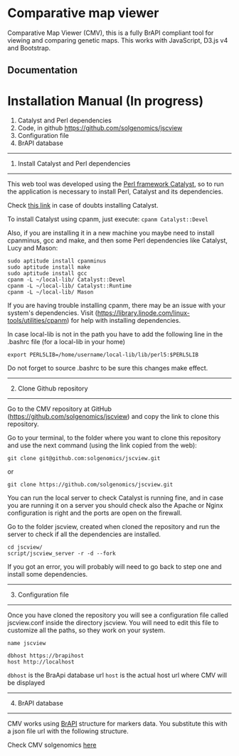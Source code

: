 # Comparative map viewer 

Comparative Map Viewer (CMV), this is a fully BrAPI compliant tool for viewing and comparing genetic maps. This works with JavaScript, D3.js v4 and Bootstrap. 


## Documentation

Installation Manual (In progress)
===================

1. Catalyst and Perl dependencies
2. Code, in github https://github.com/solgenomics/jscview
3. Configuration file
4. BrAPI database

--------------------------------------------

1. Install Catalyst and Perl dependencies
--------------------------------------------

This web tool was developed using the <a href="http://www.catalystframework.org">Perl framework Catalyst</a>, so to run the application is necessary to install Perl, Catalyst and its dependencies.

Check <a href="http://www.catalystframework.org/#install">this link</a> in case of doubts installing Catalyst.

To install Catalyst using cpanm, just execute:
`cpanm Catalyst::Devel`


Also, if you are installing it in a new machine you maybe need to install cpanminus, gcc and make, and then some Perl dependencies like Catalyst, Lucy and Mason:

    sudo aptitude install cpanminus
    sudo aptitude install make
    sudo aptitude install gcc
    cpanm -L ~/local-lib/ Catalyst::Devel
    cpanm -L ~/local-lib/ Catalyst::Runtime
    cpanm -L ~/local-lib/ Mason

If you are having trouble installing cpanm, there may be an issue with your system's dependencies. 
Visit (​<https://library.linode.com/linux-tools/utilities/cpanm>) for help with installing dependencies.

In case local-lib is not in the path you have to add the following line in the .bashrc file (for a local-lib in your home)

`export PERL5LIB=/home/username/local-lib/lib/perl5:$PERL5LIB`

Do not forget to source .bashrc to be sure this changes make effect.


--------------------------------------------

2. Clone Github repository
--------------------------

Go to the CMV repository at GitHub (https://github.com/solgenomics/jscview) and copy the link to clone this repository.

Go to your terminal, to the folder where you want to clone this repository and use the next command (using the link copied from the web):

`git clone git@github.com:solgenomics/jscview.git`

or

`git clone https://github.com/solgenomics/jscview.git`

You can run the local server to check Catalyst is running fine, and in case you are running it on a server you should check also the Apache or Nginx configuration is right and the ports are open on the firewall.

Go to the folder jscview, created when cloned the repository and run the server to check if all the dependencies are installed.

    cd jscview/
    script/jscview_server -r -d --fork


If you got an error, you will probably will need to go back to step one and install some dependencies.


--------------------------------------------

3. Configuration file
---------------------
Once you have cloned the repository you will see a configuration file called jscview.conf inside the directory jscview. 
You will need to edit this file to customize all the paths, so they work on your system.

	name jscview

	dbhost https://brapihost
	host http://localhost


`dbhost` is the BraApi database url
`host` is the actual host url where CMV will be displayed


--------------------------------------------

4. BrAPI database
-----------------

CMV works using <a href="https://brapi.org/">BrAPI</a> structure for markers data. You substitute this with a json file url with the following structure.




Check CMV solgenomics <a href="http://maps.solgenomics.net">here</a>
